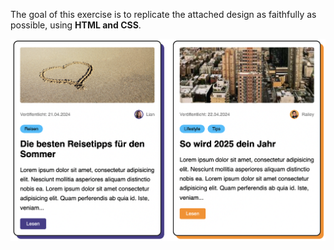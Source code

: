 The goal of this exercise is to replicate the attached design as faithfully as possible, using <b>HTML and CSS</b>.

![two article preview cards with generic content](./example.png)
